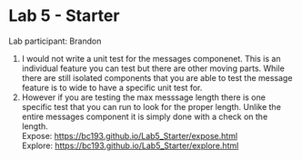# Lab 5 - Starter
Lab participant: Brandon <br>
1. I would not write a unit test for the messages componenet. This is an individual feature you can test but there are other moving parts. While there are still isolated components that you are able to test the message feature is to wide to have a specific unit test for. 
2. However if you are testing the max messsage length there is one specific test that you can run to look for the proper length. Unlike the entire messages component it is simply done with a check on the length.<br>
Expose: https://bc193.github.io/Lab5_Starter/expose.html <br>
Explore: https://bc193.github.io/Lab5_Starter/explore.html


